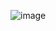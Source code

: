 ![image](https://github.com/Ekaterina7121994/Resume/assets/139957663/0f5134da-53e6-443d-a260-14268b9aa027)
